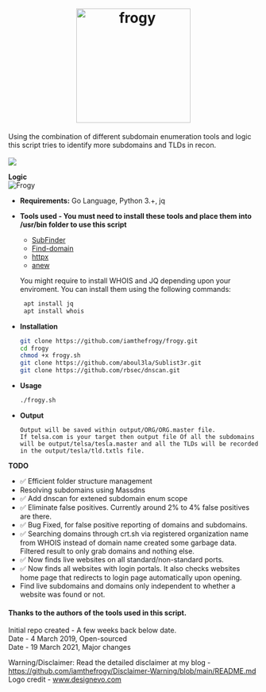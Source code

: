 <h1 align="center">
  <a href="https://github.com/iamthefrogy/frogy"><img src="https://user-images.githubusercontent.com/8291014/111029632-a1d13280-83f5-11eb-943a-002f71680d90.png" alt="frogy" height=230px></a>
  </h1>
  
Using the combination of different subdomain enumeration tools and logic this script tries to identify more subdomains and TLDs in recon. <br/><br/>
![](https://visitor-badge.glitch.me/badge?page_id=iamthefrogy.frogy)<a href="https://twitter.com/iamthefrogy"> </a>

**Logic**<br/>
<img src="https://user-images.githubusercontent.com/8291014/139606306-6d9618f6-b0bb-43ac-8d48-af64f62d2d9b.jpg" alt="Frogy" title="Frogy" />

+ **Requirements:** Go Language, Python 3.+, jq<br/>
+ **Tools used - You must need to install these tools and place them into /usr/bin folder to use this script**<br/>

  + [SubFinder](https://github.com/projectdiscovery/subfinder)
  + [Find-domain](https://github.com/Findomain/Findomain)
  + [httpx](https://github.com/projectdiscovery/httpx)
  + [anew](https://github.com/tomnomnom/anew)
    
  You might require to install WHOIS and JQ depending upon your enviroment. You can install them using the following commands:
   ```sh
    apt install jq
    apt install whois
    ```
  
+ **Installation**
    ```sh
    git clone https://github.com/iamthefrogy/frogy.git
    cd frogy
    chmod +x frogy.sh
    git clone https://github.com/aboul3la/Sublist3r.git
    git clone https://github.com/rbsec/dnscan.git
    ```
+ **Usage**
    ```sh
    ./frogy.sh
    ```
+ **Output**
    ```
    Output will be saved within output/ORG/ORG.master file. 
    If telsa.com is your target then output file Of all the subdomains will be output/telsa/tesla.master and all the TLDs will be recorded in the output/tesla/tld.txtls file.
    ```
    
**TODO**
- ✅  Efficient folder structure management
- Resolving subdomains using Massdns
- ✅  Add dnscan for extened subdomain enum scope
- ✅  Eliminate false positives. Currently around 2% to 4% false positives are there.
- ✅  Bug Fixed, for false positive reporting of domains and subdomains.
- ✅  Searching domains through crt.sh via registered organization name from WHOIS instead of domain name created some garbage data. Filtered result to only grab domains and nothing else.
- ✅  Now finds live websites on all standard/non-standard ports.
- ✅  Now finds all websites with login portals. It also checks websites home page that redirects to login page automatically upon opening.
- Find live subdomains and domains only independent to whether a website was found or not.

#### Thanks to the authors of the tools used in this script.
Initial repo created - A few weeks back below date.<br/>
Date - 4 March 2019, Open-sourced<br/>
Date - 19 March 2021, Major changes<br/>

Warning/Disclaimer: Read the detailed disclaimer at my blog - https://github.com/iamthefrogy/Disclaimer-Warning/blob/main/README.md <br/>
Logo credit - www.designevo.com
